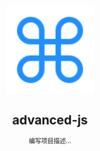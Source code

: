 <div align="center">
  <a href="" target="_blank">
    <img alt="stage logo" width="200" src="https://github.com/fujia-blogs/articles/blob/main/stage-ci/assets/stage.svg"/>
  </a>
</div>

<div align="center">
  <h1>advanced-js</h1>
</div>

<div align="center">

编写项目描述...

</div>
